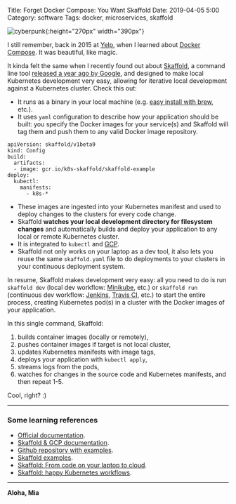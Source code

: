 Title: Forget Docker Compose: You Want Skaffold
Date: 2019-04-05 5:00 
Category: software
Tags: docker, microservices, skaffold

![cyberpunk](./cyberpunk/w2.jpeg){:height="270px" width="390px"}

I still remember, back in 2015 at [Yelp](https://engineeringblog.yelp.com/), when I learned about [Docker Compose](https://docs.docker.com/compose/). It was beautiful, like magic.

It kinda felt the same when I recently found out about [Skaffold](https://skaffold.dev/), a command line tool [released a year ago by Google](https://www.infoq.com/news/2018/03/skaffold-kubernetes), and designed to make local Kubernetes development very easy, allowing for iterative local development against a Kubernetes cluster. Check this out:

* It runs as a binary in your local machine (e.g. [easy install with brew](https://formulae.brew.sh/formula/skaffold), etc.).
* It uses `yaml` configuration to describe how your application should be built: you specify the Docker images for your service(s) and Skaffold will tag them and push them to any valid Docker image repository.
  
```
apiVersion: skaffold/v1beta9
kind: Config
build:
  artifacts:
  - image: gcr.io/k8s-skaffold/skaffold-example
deploy:
  kubectl:
    manifests:
      - k8s-*
```

* These images are ingested into your Kubernetes manifest and used to deploy changes to the clusters for every code change.
* Skaffold **watches your local development directory for filesystem changes** and automatically builds and deploy your application to any local or remote Kubernetes cluster.
* It is integrated to `kubectl` and [GCP](https://cloud.google.com/gcp).
* Skaffold not only works on your laptop as a dev tool, it also lets you reuse the same `skaffold.yaml` file to do deployments to your clusters in your continuous deployment system.

In resume, Skaffold makes development very easy: all you need to do is run `skaffold dev` (local dev workflow: [Minikube](https://kubernetes.io/docs/setup/minikube/), etc.) or `skaffold run` (continuous dev workflow: [Jenkins](https://jenkins.io/), [Travis CI](https://travis-ci.org/), etc.) to start the entire process, creating Kubernetes pod(s) in a cluster with the Docker images of your application.

In this single command, Skaffold:

1. builds container images (locally or remotely),
2. pushes container images if target is not local cluster,
3. updates Kubernetes manifests with image tags,
4. deploys your application with `kubectl apply`,
5. streams logs from the pods,
6. watches for changes in the source code and Kubernetes manifests, and  then repeat 1-5.


Cool, right? :)

------

### Some learning references

* [Official documentation](https://skaffold.dev/).
* [Skaffold & GCP documentation](https://cloud.google.com/blog/products/gcp/introducing-skaffold-easy-and-repeatable-kubernetes-development?hl=is).
* [Github repository with examples](https://github.com/GoogleContainerTools/skaffold).
* [Skaffold examples](https://github.com/GoogleContainerTools/skaffold/tree/master/examples).
* [Skaffold: From code on your laptop to cloud](https://github.com/ahmetb/skaffold-from-laptop-to-cloud).
* [Skaffold: happy Kubernetes workflows](https://ahmet.im/blog/skaffold/).

----

**Aloha, Mia**